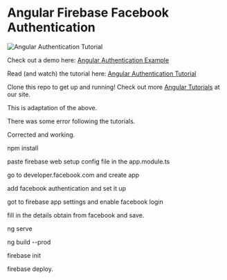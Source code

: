 # Angular Firebase  Facebook Authentication

![Angular Authentication Tutorial](https://s3.amazonaws.com/coursetro/posts/32-full.png)

Check out a demo here: [Angular Authentication Example](https://coursetro.com/preview/angular-auth-demo/)

Read (and watch) the tutorial here: [Angular Authentication Tutorial](https://coursetro.com/posts/code/32/Create-a-Full-Angular-Authentication-System-with-Firebase)

Clone this repo to get up and running! Check out more [Angular Tutorials](https://coursetro.com) at our site.

This is adaptation of the above.

There was some error following the tutorials.

Corrected and working.

npm install

paste firebase web setup config file in the app.module.ts

go to developer.facebook.com and create app

add facebook authentication and set it up

got to firebase app settings and enable facebook login

fill in the details obtain from facebook and save.

ng serve

ng build --prod

firebase init

firebase deploy.
